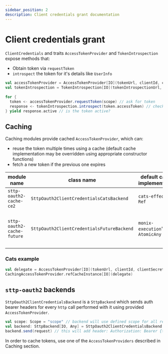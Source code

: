 ```yaml
---
sidebar_position: 2
description: Client credentials grant documentation
---
```


# Client credentials grant

`ClientCredentials` and traits `AccessTokenProvider` and `TokenIntrospection` expose methods that:
- Obtain token via `requestToken`
- `introspect` the token for it's details like `UserInfo`

```scala
val accessTokenProvider = AccessTokenProvider[IO](tokenUrl, clientId, clientSecret)
val tokenIntrospection = TokenIntrospection[IO](tokenIntrospectionUrl, clientId, clientSecret)
  
for {
  token <- accessTokenProvider.requestToken(scope) // ask for token
  response <- tokenIntrospection.introspect(token.accessToken) // check if token is valid
} yield response.active // is the token active?
```


## Caching

Caching modules provide cached `AccessTokenProvider`, which can:
  - reuse the token multiple times using a cache (default cache implementation may be overridden using appropriate constructor functions)
  - fetch a new token if the previous one expires


| module name                  | class name                                 | default cache implementation    | semaphore                            | notes                                           |
|------------------------------|--------------------------------------------|---------------------------------|--------------------------------------|-------------------------------------------------|
| `sttp-oauth2-cache-ce2`   | `SttpOauth2ClientCredentialsCatsBackend`   | `cats-effect2`'s `Ref`           | `cats-effect2`'s `Semaphore`          |                                                 |
| `sttp-oauth2-cache-future` | `SttpOauth2ClientCredentialsFutureBackend` | `monix-execution`'s `AtomicAny` | `monix-execution`'s `AsyncSemaphore` | It only uses submodule of whole `monix` project |

### Cats example

```scala
val delegate = AccessTokenProvider[IO](tokenUrl, clientId, clientSecret)
CachingAccessTokenProvider.refCacheInstance[IO](delegate)
```

## `sttp-oauth2` backends

`SttpOauth2ClientCredentialsBackend` is a `SttpBackend` which sends auth bearer headers for every `http` call performed with it using provided `AccessTokenProvider`.


```scala
val scope: Scope = "scope" // backend will use defined scope for all requests
val backend: SttpBackend[IO, Any] = SttpOauth2ClientCredentialsBackend[IO, Any](tokenUrl, clientId, clientSecret)(scope)
backend.send(request) // this will add header: Authorization: Bearer {token}

```

In order to cache tokens, use one of the `AccessTokenProviders` described in Caching section.